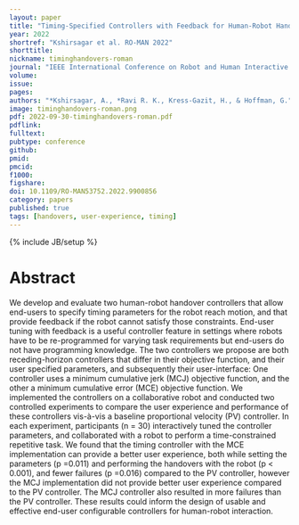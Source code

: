 ```yaml
---
layout: paper
title: "Timing-Specified Controllers with Feedback for Human-Robot Handovers"
year: 2022
shortref: "Kshirsagar et al. RO-MAN 2022"
shorttitle: 
nickname: timinghandovers-roman
journal: "IEEE International Conference on Robot and Human Interactive Communication (RO-MAN)"
volume:
issue:
pages:
authors: "*Kshirsagar, A., *Ravi R. K., Kress-Gazit, H., & Hoffman, G."
image: timinghandovers-roman.png
pdf: 2022-09-30-timinghandovers-roman.pdf
pdflink:
fulltext:  
pubtype: conference
github:
pmid:  
pmcid:
f1000:
figshare:
doi: 10.1109/RO-MAN53752.2022.9900856
category: papers
published: true
tags: [handovers, user-experience, timing]
---
```

{% include JB/setup %}

# Abstract

We develop and evaluate two human-robot handover controllers that allow end-users to specify timing parameters for the robot reach motion, and that provide feedback if the robot cannot satisfy those constraints. End-user tuning with feedback is a useful controller feature in settings where robots have to be re-programmed for varying task requirements but end-users do not have programming knowledge. The two controllers we propose are both receding-horizon controllers that differ in their objective function, and their user specified parameters, and subsequently their user-interface: One controller uses a minimum cumulative jerk (MCJ) objective function, and the other a minimum cumulative error (MCE) objective function. We implemented the controllers on a collaborative robot and conducted two controlled experiments to compare the user experience and performance of these controllers vis-à-vis a baseline proportional velocity (PV) controller. In each experiment, participants (n = 30) interactively tuned the controller parameters, and collaborated with a robot to perform a time-constrained repetitive task. We found that the timing controller with the MCE implementation can provide a better user experience, both while setting the parameters (p =0.011) and performing the handovers with the robot (p < 0.001), and fewer failures (p =0.016) compared to the PV controller, however the MCJ implementation did not provide better user experience compared to the PV controller. The MCJ controller also resulted in more failures than the PV controller. These results could inform the design of usable and effective end-user configurable controllers for human-robot interaction.
